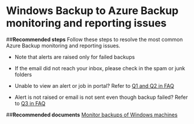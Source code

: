 <properties
	pageTitle="Windows Backup to Azure Backup monitoring and reporting issues"
	description="Windows Backup to Azure Backup monitoring and reporting issues"
	service="microsoft.recoveryservices"
	resource="vaults"
	authors="saurabhsensharma"
	displayOrder="6"
	selfHelpType="resource"
	supportTopicIds="32553289"
	resourceTags=""
	productPesIds="15207"
	cloudEnvironments="public"
/>


# Windows Backup to Azure Backup monitoring and reporting issues

##**Recommended steps**
Follow these steps to resolve the most common Azure Backup monitoring and reporting issues.

* Note that alerts are raised only for failed backups

* If the email did not reach your inbox, please check in the spam or junk folders

* Unable to view an alert or job in portal? Refer to [Q1 and Q2 in FAQ](https://azure.microsoft.com/documentation/articles/backup-azure-manage-windows-server/#frequently-asked-questions)

* Alert is not raised or email is not sent even though backup failed? Refer to [Q3 in FAQ](https://azure.microsoft.com/documentation/articles/backup-azure-manage-windows-server/#frequently-asked-questions)


##**Recommended documents**
[Monitor backups of Windows machines](https://azure.microsoft.com/documentation/articles/backup-azure-manage-windows-server/#monitor-jobs-and-alerts)


